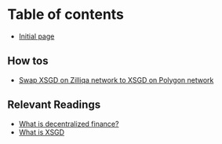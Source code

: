 # Table of contents

* [Initial page](README.md)

## How tos

* [Swap XSGD on Zilliqa network to XSGD on Polygon network](how-tos/swapping-xsgd-on-zilliqa-network-to-xsgd-on-polygon-network.md)

## Relevant Readings

* [What is decentralized finance?](relevant-readings/what-is-decentralized-finance.md)
* [What is XSGD](relevant-readings/what-is-xsgd.md)

